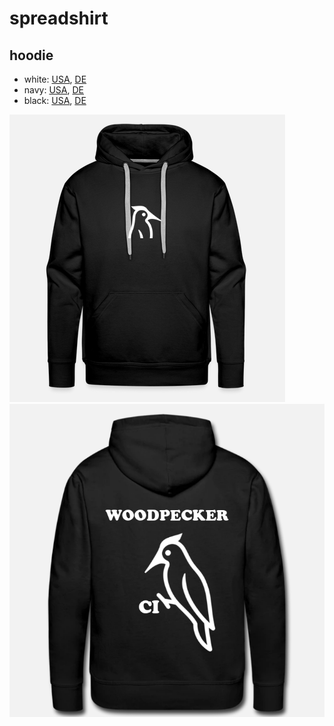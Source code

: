 # spreadshirt

## hoodie

- white: [USA](https://sprd.co/PAfRR7V), [DE](https://www.spreadshirt.de/selbst-gestalten?productType=20&view=1&draft=kjP7l29ePyugkQkrbQOE&affiliateId=1246955&orgn=CYO&netw=OT)
- navy: [USA](https://sprd.co/c2tSpH4), [DE](https://www.spreadshirt.de/selbst-gestalten?productType=20&view=1&draft=XPoER2432wSgJeJV8eKq&affiliateId=1246955&orgn=CYO&netw=OT)
- black: [USA](https://sprd.co/trEWLoY), [DE](https://www.spreadshirt.de/selbst-gestalten?productType=20&view=2&draft=K1rKBZmgRnunMbZYk0l0&affiliateId=1246955&orgn=CYO&netw=OT)

![front](./preview_front.png)
![back](./preview_back.png)
